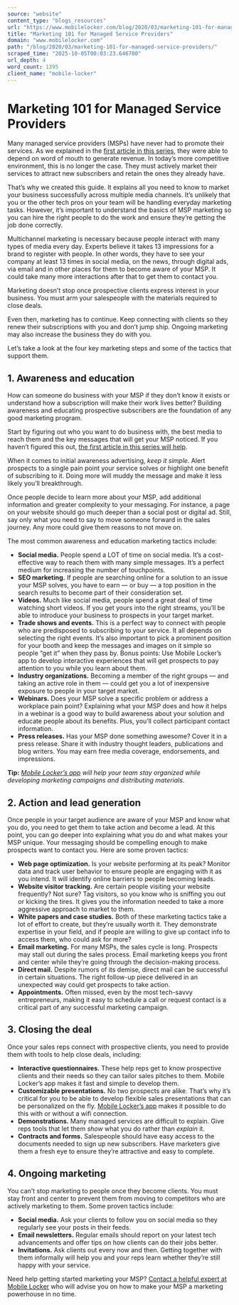 ```yaml
---
source: "website"
content_type: "blogs_resources"
url: "https://www.mobilelocker.com/blog/2020/03/marketing-101-for-managed-service-providers/"
title: "Marketing 101 for Managed Service Providers"
domain: "www.mobilelocker.com"
path: "/blog/2020/03/marketing-101-for-managed-service-providers/"
scraped_time: "2025-10-05T00:03:23.646700"
url_depth: 4
word_count: 1395
client_name: "mobile-locker"
---
```


# Marketing 101 for Managed Service Providers

Many managed service providers (MSPs) have never had to promote their services. As we explained in the [first article in this series](https://www.mobilelocker.com/blog/2020/03/msps-the-definitive-guide-to-increasing-sales/), they were able to depend on word of mouth to generate revenue. In today’s more competitive environment, this is no longer the case. They must actively market their services to attract new subscribers and retain the ones they already have.

That’s why we created this guide. It explains all you need to know to market your business successfully across multiple media channels. It’s unlikely that you or the other tech pros on your team will be handling everyday marketing tasks. However, it’s important to understand the basics of MSP marketing so you can hire the right people to do the work and ensure they’re getting the job done correctly.

Multichannel marketing is necessary because people interact with many types of media every day. Experts believe it takes 13 impressions for a brand to register with people. In other words, they have to see your company at least 13 times in social media, on the news, through digital ads, via email and in other places for them to become aware of your MSP. It could take many more interactions after that to get them to contact you.

Marketing doesn’t stop once prospective clients express interest in your business. You must arm your salespeople with the materials required to close deals.

Even then, marketing has to continue. Keep connecting with clients so they renew their subscriptions with you and don’t jump ship. Ongoing marketing may also increase the business they do with you.

Let’s take a look at the four key marketing steps and some of the tactics that support them.

## 1. Awareness and education

How can someone do business with your MSP if they don’t know it exists or understand how a subscription will make their work lives better? Building awareness and educating prospective subscribers are the foundation of any good marketing program.

Start by figuring out who you want to do business with, the best media to reach them and the key messages that will get your MSP noticed. If you haven’t figured this out, [the first article in this series will help](https://www.mobilelocker.com/blog/2020/03/msps-the-definitive-guide-to-increasing-sales/).

When it comes to initial awareness advertising, _keep it simple_. Alert prospects to a single pain point your service solves or highlight one benefit of subscribing to it. Doing more will muddy the message and make it less likely you’ll breakthrough.

Once people decide to learn more about your MSP, add additional information and greater complexity to your messaging. For instance, a page on your website should go much deeper than a social post or digital ad. Still, say only what you need to say to move someone forward in the sales journey. Any more could give them reasons to not move on.

The most common awareness and education marketing tactics include:

* **Social media.** People spend a LOT of time on social media. It’s a cost-effective way to reach them with many simple messages. It’s a perfect medium for increasing the number of touchpoints.
* **SEO marketing.** If people are searching online for a solution to an issue your MSP solves, you have to earn — or buy — a top position in the search results to become part of their consideration set.
* **Videos.** Much like social media, people spend a great deal of time watching short videos. If you get yours into the right streams, you’ll be able to introduce your business to prospects in your target market.
* **Trade shows and events.** This is a perfect way to connect with people who are predisposed to subscribing to your service. It all depends on selecting the right events. It’s also important to pick a prominent position for your booth and keep the messages and images on it simple so people “get it” when they pass by. Bonus points: Use Mobile Locker’s app to develop interactive experiences that will get prospects to pay attention to you while you learn about them.
* **Industry organizations.** Becoming a member of the right groups — and taking an active role in them — could get you a lot of inexpensive exposure to people in your target market.
* **Webinars.** Does your MSP solve a specific problem or address a workplace pain point? Explaining what your MSP does and how it helps in a webinar is a good way to build awareness about your solution and educate people about its benefits. Plus, you’ll collect participant contact information.
* **Press releases.** Has your MSP done something awesome? Cover it in a press release. Share it with industry thought leaders, publications and blog writers. You may earn free media coverage, endorsements, and impressions.

**Tip:** [_Mobile Locker’s app_](https://www.mobilelocker.com/roles/marketing/) _will help your team stay organized while developing marketing campaigns and distributing materials._

## 2. Action and lead generation

Once people in your target audience are aware of your MSP and know what you do, you need to get them to take action and become a lead. At this point, you can go deeper into explaining what you do and what makes your MSP unique. Your messaging should be compelling enough to make prospects want to contact you. Here are some proven tactics:

* **Web page optimization.** Is your website performing at its peak? Monitor data and track user behavior to ensure people are engaging with it as you intend. It will identify online barriers to people becoming leads.
* **Website visitor tracking.** Are certain people visiting your website frequently? Not sure? Tag visitors, so you know who is sniffing you out or kicking the tires. It gives you the information needed to take a more aggressive approach to market to them.
* **White papers and case studies.** Both of these marketing tactics take a lot of effort to create, but they’re usually worth it. They demonstrate expertise in your field, and if people are willing to give up contact info to access them, who could ask for more?
* **Email marketing.** For many MSPs, the sales cycle is long. Prospects may stall out during the sales process. Email marketing keeps you front and center while they’re going through the decision-making process.
* **Direct mail.** Despite rumors of its demise, direct mail can be successful in certain situations. The right follow-up piece delivered in an unexpected way could get prospects to take action.
* **Appointments.** Often missed, even by the most tech-savvy entrepreneurs, making it easy to schedule a call or request contact is a critical part of any successful marketing campaign.

## 3. Closing the deal

Once your sales reps connect with prospective clients, you need to provide them with tools to help close deals, including:

* **Interactive questionnaires.** These help reps get to know prospective clients and their needs so they can tailor sales pitches to them. Mobile Locker’s app makes it fast and simple to develop them.
* **Customizable presentations.** No two prospects are alike. That’s why it’s critical for you to be able to develop flexible sales presentations that can be personalized on the fly. [Mobile Locker’s app](https://www.mobilelocker.com/roles/marketing/) makes it possible to do this with or without a wifi connection.
* **Demonstrations.** Many managed services are difficult to explain. Give reps tools that let them _show_ what you do rather than _explain_ it.
* **Contracts and forms.** Salespeople should have easy access to the documents needed to sign up new subscribers. Have marketers give them a fresh eye to ensure they’re attractive and easy to complete.

## 4. Ongoing marketing

You can’t stop marketing to people once they become clients. You must stay front and center to prevent them from moving to competitors who are actively marketing to them. Some proven tactics include:

* **Social media.** Ask your clients to follow you on social media so they regularly see your posts in their feeds.
* **Email newsletters.** Regular emails should report on your latest tech advancements and offer tips on how clients can do their jobs better.
* **Invitations.** Ask clients out every now and then. Getting together with them informally will help you and your reps learn whether they’re still happy with your service.

Need help getting started marketing your MSP? [Contact a helpful expert at Mobile Locker](https://www.mobilelocker.com/discovery-call/) who will advise you on how to make your MSP a marketing powerhouse in no time.